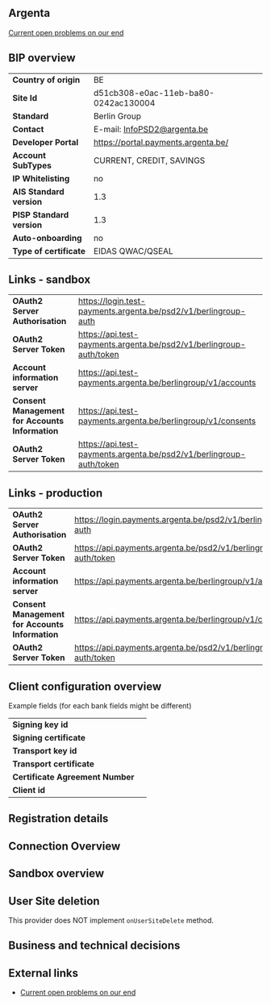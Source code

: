 ## Argenta
[Current open problems on our end][1] 

## BIP overview 

|   |   |
|---|---|
| **Country of origin** | BE | 
| **Site Id**  | d51cb308-e0ac-11eb-ba80-0242ac130004 |
| **Standard**   | Berlin Group |
| **Contact**  |E-mail: InfoPSD2@argenta.be |
| **Developer Portal** | https://portal.payments.argenta.be/ | 
| **Account SubTypes**| CURRENT, CREDIT, SAVINGS |
| **IP Whitelisting**| no |
| **AIS Standard version**  | 1.3 |
| **PISP Standard version**  | 1.3 |
| **Auto-onboarding**| no |
| **Type of certificate** | EIDAS QWAC/QSEAL|

## Links - sandbox
|   |   |
|---|---|
| **OAuth2 Server Authorisation** | https://login.test-payments.argenta.be/psd2/v1/berlingroup-auth |
| **OAuth2 Server Token** | https://api.test-payments.argenta.be/psd2/v1/berlingroup-auth/token |
| **Account information server** | https://api.test-payments.argenta.be/berlingroup/v1/accounts |
| **Consent Management for Accounts Information** | https://api.test-payments.argenta.be/berlingroup/v1/consents |
| **OAuth2 Server Token** | https://api.test-payments.argenta.be/psd2/v1/berlingroup-auth/token |

## Links - production 
|   |   |
|---|---|
| **OAuth2 Server Authorisation** | https://login.payments.argenta.be/psd2/v1/berlingroup-auth |
| **OAuth2 Server Token** | https://api.payments.argenta.be/psd2/v1/berlingroup-auth/token |
| **Account information server** | https://api.payments.argenta.be/berlingroup/v1/accounts |
| **Consent Management for Accounts Information** | https://api.payments.argenta.be/berlingroup/v1/consents |
| **OAuth2 Server Token** | https://api.payments.argenta.be/psd2/v1/berlingroup-auth/token |


## Client configuration overview
Example fields (for each bank fields might be different)


|   |   |
|---|---|
| **Signing key id** || 
| **Signing certificate** | | 
| **Transport key id**  |   |
| **Transport certificate** | |
| **Certificate Agreement Number**   |  |
| **Client id** | | 

## Registration details

## Connection Overview

## Sandbox overview

## User Site deletion
This provider does NOT implement `onUserSiteDelete` method. 
  
## Business and technical decisions
  
## External links
* [Current open problems on our end][1]

[1]: <https://yolt.atlassian.net/browse/C4PO-8533?jql=project%20%3D%20%22C4PO%22%20AND%20component%20%3D%20%20Argenta%20AND%20status%20!%3D%20Done%20AND%20Resolution%20%3D%20Unresolved%20ORDER%20BY%20status>
